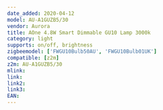 ```yaml
---
date_added: 2020-04-12
model: AU-A1GUZB5/30
vendor: Aurora
title: AOne 4.8W Smart Dimmable GU10 Lamp 3000k
category: light
supports: on/off, brightness
zigbeemodel: ['FWGU10Bulb50AU', 'FWGU10Bulb01UK']
compatible: [z2m]
z2m: AU-A1GUZB5/30
mlink: 
link: 
link2: 
link3: 
EAN: 
---
```

